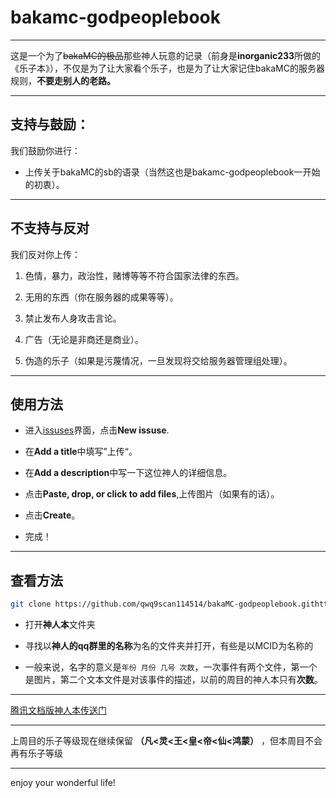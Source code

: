 # bakamc-godpeoplebook

---

这是一个为了~~bakaMC的极品~~那些神人玩意的记录（前身是**inorganic233**所做的《乐子本》），不仅是为了让大家看个乐子，也是为了让大家记住bakaMC的服务器规则，**不要走别人的老路。**

---

## 支持与鼓励：

我们鼓励你进行：

- 上传关于bakaMC的sb的语录（当然这也是bakamc-godpeoplebook一开始的初衷）。

---

## 不支持与反对

我们反对你上传：

1. 色情，暴力，政治性，赌博等等不符合国家法律的东西。

2. 无用的东西（你在服务器的成果等等）。

3. 禁止发布人身攻击言论。

4. 广告（无论是非商还是商业）。

5. 伪造的乐子（如果是污蔑情况，一旦发现将交给服务器管理组处理）。

---

## 使用方法

- 进入[issuses](https://github.com/qwq9scan114514/bakaMC-godpeoplebook/issues)界面，点击**New issuse**.

- 在**Add a title**中填写”上传“。

- 在**Add a description**中写一下这位神人的详细信息。

- 点击**Paste, drop, or click to add files**,上传图片（如果有的话）。

- 点击**Create**。

- 完成！

---

## 查看方法

```bash
git clone https://github.com/qwq9scan114514/bakaMC-godpeoplebook.githttps://github.com/qwq9scan114514/bakaMC-godpeoplebook.git
```

- 打开**神人本**文件夹

- 寻找以**神人的qq群里的名称**为名的文件夹并打开，有些是以MCID为名称的

- 一般来说，名字的意义是`年份 月份 几号 次数`，一次事件有两个文件，第一个是图片，第二个文本文件是对该事件的描述，以前的周目的神人本只有**次数**。

---

[腾讯文档版神人本传送门](https://docs.qq.com/doc/DQVVKV1ZHUVdDWEVa)

---

上周目的乐子等级现在继续保留 **（凡<灵<王<皇<帝<仙<鸿蒙）** ，但本周目不会再有乐子等级

---



enjoy your wonderful life!